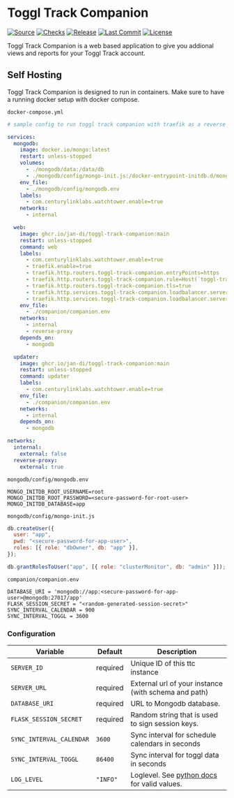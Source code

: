 # Toggl Track Companion

[![Source](https://badgen.net/badge/icon/Source?icon=github&label)](https://github.com/jan-di/toggl-track-companion)
[![Checks](https://badgen.net/github/checks/jan-di/toggl-track-companion)](https://github.com/jan-di/toggl-track-companion/actions/workflows/build.yml)
[![Release](https://badgen.net/github/release/jan-di/toggl-track-companion/stable)](https://github.com/jan-di/toggl-track-companion/releases)
[![Last Commit](https://badgen.net/github/last-commit/jan-di/toggl-track-companion/main)](https://github.com/jan-di/toggl-track-companion/commits/main)
[![License](https://badgen.net/github/license/jan-di/toggl-track-companion)](https://github.com/jan-di/toggl-track-companion/blob/main/LICENSE)

Toggl Track Companion is a web based application to give you addional views and reports for your Toggl Track account.

## Self Hosting

Toggl Track Companion is designed to run in containers. Make sure to have a running docker setup with docker compose.

`docker-compose.yml`

```yml
# sample config to run toggl track companion with traefik as a reverse proxy

services:
  mongodb:
    image: docker.io/mongo:latest
    restart: unless-stopped
    volumes:
      - ./mongodb/data:/data/db
      - ./mongodb/config/mongo-init.js:/docker-entrypoint-initdb.d/mongo-init.js:ro
    env_file:
      - ./mongodb/config/mongodb.env
    labels:
      - com.centurylinklabs.watchtower.enable=true
    networks:
      - internal

  web:
    image: ghcr.io/jan-di/toggl-track-companion:main
    restart: unless-stopped
    command: web
    labels:
      - com.centurylinklabs.watchtower.enable=true
      - traefik.enable=true
      - traefik.http.routers.toggl-track-companion.entryPoints=https
      - traefik.http.routers.toggl-track-companion.rule=Host(`toggl-track-companion.example`)
      - traefik.http.routers.toggl-track-companion.tls=true
      - traefik.http.services.toggl-track-companion.loadbalancer.server.scheme=http
      - traefik.http.services.toggl-track-companion.loadbalancer.server.port=5000
    env_file:
      - ./companion/companion.env
    networks:
      - internal
      - reverse-proxy
    depends_on:
      - mongodb

  updater:
    image: ghcr.io/jan-di/toggl-track-companion:main
    restart: unless-stopped
    command: updater
    labels:
      - com.centurylinklabs.watchtower.enable=true
    env_file:
      - ./companion/companion.env
    networks:
      - internal
    depends_on:
      - mongodb

networks:
  internal:
    external: false
  reverse-proxy:
    external: true
```

`mongodb/config/mongodb.env`

```shell
MONGO_INITDB_ROOT_USERNAME=root
MONGO_INITDB_ROOT_PASSWORD=<secure-password-for-root-user>
MONGO_INITDB_DATABASE=app
```

`mongodb/config/mongo-init.js`

```js
db.createUser({
  user: "app",
  pwd: "<secure-password-for-app-user>",
  roles: [{ role: "dbOwner", db: "app" }],
});

db.grantRolesToUser("app", [{ role: "clusterMonitor", db: "admin" }]);
```

`companion/companion.env`

```shell
DATABASE_URI = 'mongodb://app:<secure-password-for-app-user>@mongodb:27017/app'
FLASK_SESSION_SECRET = "<random-generated-session-secret>"
SYNC_INTERVAL_CALENDAR = 900
SYNC_INTERVAL_TOGGL = 3600
```

### Configuration

| Variable                 | Default  | Description                                                                                          |
| ------------------------ | -------- | ---------------------------------------------------------------------------------------------------- |
| `SERVER_ID`              | required | Unique ID of this ttc instance                                                                       |
| `SERVER_URL`             | required | External url of your instance (with schema and path)                                                 |
| `DATABASE_URI`           | required | URL to Mongodb database.                                                                             |
| `FLASK_SESSION_SECRET`   | required | Random string that is used to sign session keys.                                                     |
| `SYNC_INTERVAL_CALENDAR` | `3600`   | Sync interval for schedule calendars in seconds                                                      |
| `SYNC_INTERVAL_TOGGL`    | `86400`  | Sync interval for toggl data in seconds                                                              |
| `LOG_LEVEL`              | `"INFO"` | Loglevel. See [python docs](https://docs.python.org/3/library/logging.html#levels) for valid values. |
